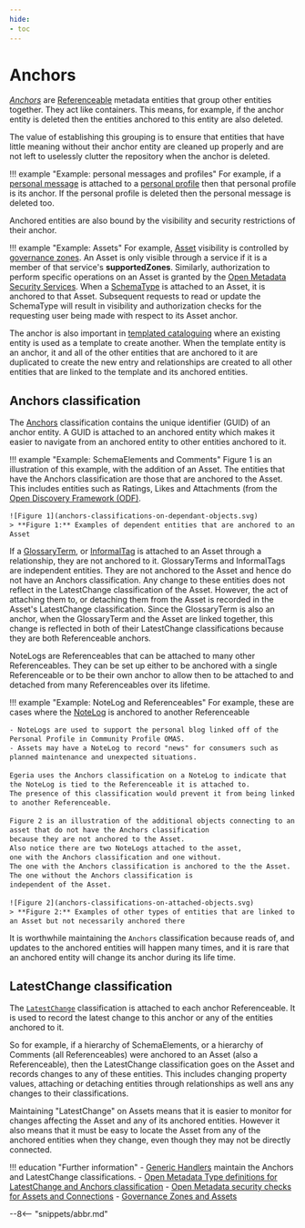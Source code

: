 ```yaml
---
hide:
- toc
---
```


<!-- SPDX-License-Identifier: CC-BY-4.0 -->
<!-- Copyright Contributors to the ODPi Egeria project. -->

# Anchors

*[Anchors](/concepts/anchor)* are [Referenceable](/concepts/referenceable) metadata entities that group other entities together.  They act like containers.  This means, for example, if the anchor entity is deleted then the entities anchored to this entity are also deleted.  

The value of establishing this grouping is to ensure that entities that have little meaning without their anchor entity are cleaned up properly and are not left to uselessly clutter the repository when the anchor is deleted. 

!!! example "Example: personal messages and profiles"
    For example, if a [personal message](/concepts/personal-message) is attached to a [personal profile](/concepts/personal-profile) then that personal profile is its anchor.  If the personal profile is deleted then the personal message is deleted too.

Anchored entities are also bound by the visibility and security restrictions of their anchor. 

!!! example "Example: Assets"
    For example, [Asset](/concepts/asset) visibility is controlled by [governance zones](/features/governance-zoning/overview). An Asset is only visible through a service if it is a member of that service's **supportedZones**.  Similarly,   authorization to perform specific operations on an Asset is granted by the [Open Metadata Security Services](/features/metadata-security).  When a [SchemaType](/types/5/0501-Schema-Elements/#schematype) is attached to an Asset, it is anchored to that Asset. Subsequent requests to read or update the SchemaType will result in visibility and authorization checks for the requesting user being made with respect to its Asset anchor.
    
The anchor is also important in [templated cataloguing](/features/templated-cataloguing/overview) where an existing entity is used as a template to create another.  When the template entity is an anchor, it and all of the other entities that are anchored to it are duplicated to create the new entry and relationships are created to all other entities that are linked to the template and its anchored entities.

## Anchors classification

The [Anchors](/types/0/0010-Basic-Model/#Anchors) classification contains the unique identifier (GUID) of an anchor entity.  A GUID is attached to an anchored entity which makes it easier to navigate from an anchored entity to other entities anchored to it.


!!! example "Example: SchemaElements and Comments"
    Figure 1 is an illustration of this example, with the addition of an Asset. The entities that have the Anchors classification are those that are anchored to the Asset.  This includes entities such as Ratings, Likes and Attachments (from the [Open Discovery Framework (ODF)](/frameworks/odf/overview).

    ![Figure 1](anchors-classifications-on-dependant-objects.svg)
    > **Figure 1:** Examples of dependent entities that are anchored to an Asset

If a [GlossaryTerm](/practices/common-data-definitions/anatomy-of-a-glossary), or [InformalTag](/concepts/informal-tag) is attached to an Asset through a relationship, they are not anchored to it. GlossaryTerms and InformalTags are independent entities. They are not anchored to the Asset and hence do not have an Anchors classification. Any change to these entities does not reflect in the LatestChange classification of the Asset. However, the act of attaching them to, or detaching them from the Asset is recorded in the Asset's LatestChange classification. Since the GlossaryTerm is also an anchor, when the GlossaryTerm and the Asset are linked together, this change is reflected in both of their LatestChange classifications because they are both Referenceable anchors.

NoteLogs are Referenceables that can be attached to many other Referenceables. They can be set up either to be anchored with a single Referenceable or to be their own anchor to allow then to be attached to and detached from many Referenceables over its lifetime.

!!! example "Example: NoteLog and Referenceables"
    For example, these are cases where the [NoteLog](/concepts/note-log) is anchored to another Referenceable

    - NoteLogs are used to support the personal blog linked off of the Personal Profile in Community Profile OMAS.
    - Assets may have a NoteLog to record "news" for consumers such as planned maintenance and unexpected situations.

    Egeria uses the Anchors classification on a NoteLog to indicate that the NoteLog is tied to the Referenceable it is attached to. 
    The presence of this classification would prevent it from being linked to another Referenceable.

    Figure 2 is an illustration of the additional objects connecting to an asset that do not have the Anchors classification
    because they are not anchored to the Asset.
    Also notice there are two NoteLogs attached to the asset,
    one with the Anchors classification and one without.
    The one with the Anchors classification is anchored to the the Asset. The one without the Anchors classification is
    independent of the Asset.
    
    ![Figure 2](anchors-classifications-on-attached-objects.svg)
    > **Figure 2:** Examples of other types of entities that are linked to an Asset but not necessarily anchored there
    
It is worthwhile maintaining the `Anchors` classification because reads of, and updates to the anchored entities will happen many times, and it is rare that an anchored entity will change its anchor during its life time.
    
## LatestChange classification

The [`LatestChange`](/types/0/0011-Managing-Referenceables/#LatestChange) classification is attached to each anchor Referenceable. It is used to record the latest change to this anchor or any of the entities anchored to it.

So for example, if a hierarchy of SchemaElements, or a hierarchy of Comments (all Referenceables) were anchored to an Asset (also a Referenceable), then the LatestChange classification goes on the Asset and records changes to any of these entities. This includes changing property values, attaching or detaching entities through relationships as well ans any changes to their classifications.

Maintaining "LatestChange" on Assets means that it is easier to monitor for changes affecting the Asset and any of its anchored entities. However it also means that it must be easy to locate the Asset from any of the anchored entities when they change, even though they may not be directly connected.
    
!!! education "Further information"
    - [Generic Handlers](/services/generic-handlers) maintain the Anchors and LatestChange classifications.
    - [Open Metadata Type definitions for LatestChange and Anchors classification](/types/0/0011-Managing-Referenceables)
    - [Open Metadata security checks for Assets and Connections](/features/metadata-security/overview)
    - [Governance Zones and Assets](/features/governance-zoning/overview)
    


--8<-- "snippets/abbr.md"
